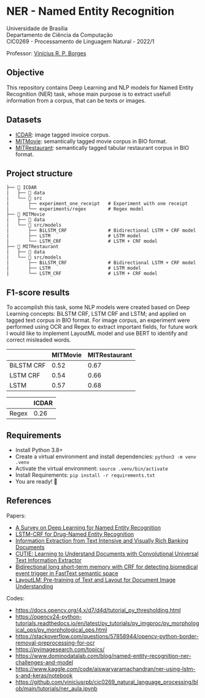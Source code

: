 # NER - Named Entity Recognition

Universidade de Brasília  
Departamento de Ciência da Computação  
CIC0269 - Processamento de Linguagem Natural - 2022/1

Professor: [Vinícius R. P. Borges](https://github.com/viniciusrpb)

## Objective

This repository contains Deep Learning and NLP models for Named Entity Recognition (NER) task, whose main purpose is to extract usefull information from a corpus, that can be texts or images.

## Datasets

- [ICDAR](https://rrc.cvc.uab.es/?ch=13&com=tasks): image tagged invoice corpus.
- [MITMovie](https://groups.csail.mit.edu/sls/downloads/movie/): semantically tagged movie corpus in BIO format.
- [MITRestaurant](https://groups.csail.mit.edu/sls/downloads/restaurant/): semantically tagged tabular restaurant corpus in BIO format.

## Project structure

```
├── 📁 ICDAR
|   ├── 📁 data
|   └── 📁 src
|       ├── experiment_one_receipt   # Experiment with one receipt
|       └── experiments/regex        # Regex model
├── 📁 MITMovie
|   ├── 📁 data
|   └── 📁 src/models
|       ├── BiLSTM_CRF               # Bidirectional LSTM + CRF model
|       ├── LSTM                     # LSTM model
|       └── LSTM_CRF                 # LSTM + CRF model
├── 📁 MITRestaurant
|   ├── 📁 data
|   └── 📁 src/models
|       ├── BiLSTM_CRF               # Bidirectional LSTM + CRF model
|       ├── LSTM                     # LSTM model
|       └── LSTM_CRF                 # LSTM + CRF model
```

## F1-score results

To accomplish this task, some NLP models were created based on Deep Learning concepts: BiLSTM CRF, LSTM CRF and LSTM; and applied on tagged text corpus in BIO format. For image corpus, an experiment were performed using OCR and Regex to extract important fields, for future work I would like to implement LayoutML model and use BERT to identify and correct misleaded words.

|            | MITMovie | MITRestaurant |
| ---------- | -------- | ------------- |
| BiLSTM CRF | 0.52     | 0.67          |
| LSTM CRF   | 0.54     | 0.66          |
| LSTM       | 0.57     | 0.68          |

|       | ICDAR |
| ----- | ----- |
| Regex | 0.26  |

## Requirements

- Install Python 3.8+
- Create a virtual environment and install dependencies: `python3 -m venv .venv`
- Activate the virtual environment: `source .venv/bin/activate`
- Install Requirements: `pip install -r requirements.txt`
- You are ready! :partying_face:

## References

Papers:

- [A Survey on Deep Learning for Named Entity Recognition](https://arxiv.org/abs/1812.09449)
- [LSTM-CRF for Drug-Named Entity Recognition](https://www.mdpi.com/1099-4300/19/6/283)
- [Information Extraction from Text Intensive and Visually Rich Banking Documents](https://www.sciencedirect.com/science/article/abs/pii/S0306457320308566)
- [CUTIE: Learning to Understand Documents with Convolutional Universal Text Information Extractor](https://arxiv.org/abs/1903.12363)
- [Bidirectional long short-term memory with CRF for detecting biomedical event trigger in FastText semantic space](https://bmcbioinformatics.biomedcentral.com/articles/10.1186/s12859-018-2543-1)
- [LayoutLM: Pre-training of Text and Layout for Document Image Understanding](https://arxiv.org/abs/1912.13318)

Codes:

- https://docs.opencv.org/4.x/d7/d4d/tutorial_py_thresholding.html
- https://opencv24-python-tutorials.readthedocs.io/en/latest/py_tutorials/py_imgproc/py_morphological_ops/py_morphological_ops.html
- https://stackoverflow.com/questions/57858944/opencv-python-border-removal-preprocessing-for-ocr
- https://pyimagesearch.com/topics/
- https://www.dominodatalab.com/blog/named-entity-recognition-ner-challenges-and-model
- https://www.kaggle.com/code/aiswaryaramachandran/ner-using-lstm-s-and-keras/notebook
- https://github.com/viniciusrpb/cic0269_natural_language_processing/blob/main/tutorials/ner_aula.ipynb
